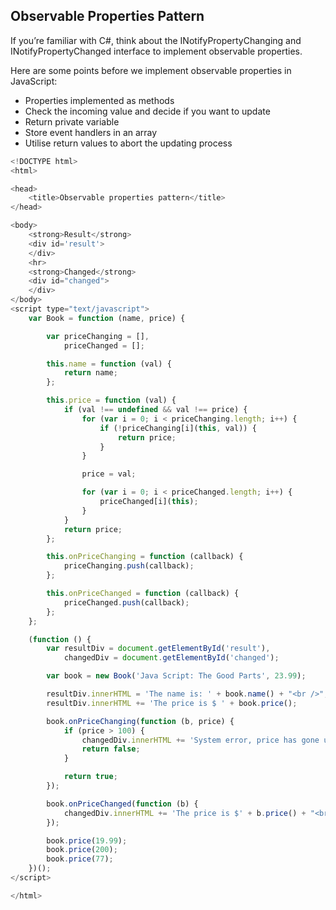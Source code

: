 ## Observable Properties Pattern

If you’re familiar with C#, think about the INotifyPropertyChanging and INotifyPropertyChanged interface to implement observable properties.

Here are some points before we implement observable properties in JavaScript:

- Properties  implemented as methods
- Check the incoming value and decide if you want to update
- Return private variable
- Store event handlers in an array
- Utilise return values to abort the updating process

``` js
<!DOCTYPE html>
<html>

<head>
    <title>Observable properties pattern</title>
</head>

<body>
    <strong>Result</strong>
    <div id='result'>
    </div>
    <hr>
    <strong>Changed</strong>
    <div id="changed">
    </div>
</body>
<script type="text/javascript">
    var Book = function (name, price) {

        var priceChanging = [],
            priceChanged = [];

        this.name = function (val) {
            return name;
        };

        this.price = function (val) {
            if (val !== undefined && val !== price) {
                for (var i = 0; i < priceChanging.length; i++) {
                    if (!priceChanging[i](this, val)) {
                        return price;
                    }
                }

                price = val;

                for (var i = 0; i < priceChanged.length; i++) {
                    priceChanged[i](this);
                }
            }
            return price;
        };

        this.onPriceChanging = function (callback) {
            priceChanging.push(callback);
        };

        this.onPriceChanged = function (callback) {
            priceChanged.push(callback);
        };
    };

    (function () {
        var resultDiv = document.getElementById('result'),
            changedDiv = document.getElementById('changed');

        var book = new Book('Java Script: The Good Parts', 23.99);

        resultDiv.innerHTML = 'The name is: ' + book.name() + "<br />";
        resultDiv.innerHTML += 'The price is $ ' + book.price();

        book.onPriceChanging(function (b, price) {
            if (price > 100) {
                changedDiv.innerHTML += 'System error, price has gone unexpectedly high<br/>';
                return false;
            }

            return true;
        });

        book.onPriceChanged(function (b) {
            changedDiv.innerHTML += 'The price is $' + b.price() + "<br/>";
        });

        book.price(19.99);
        book.price(200);
        book.price(77);
    })();
</script>

</html>
```